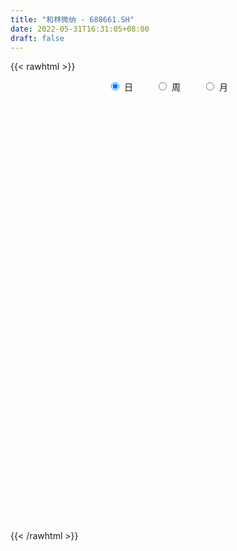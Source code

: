 ```yaml
---
title: "和林微纳 - 688661.SH"
date: 2022-05-31T16:31:05+08:00
draft: false
---
```

{{< rawhtml >}}
    <div style="text-align: center">
        <label style="padding: 1rem;"><input style="margin-right: .5rem" type="radio" name="period" value="D" checked onclick="period_change(this)">日</label>
        <label style="padding: 1rem;"><input style="margin-right: .5rem" type="radio" name="period" value="W" onclick="period_change(this)">周</label>
        <label style="padding: 1rem;"><input style="margin-right: .5rem" type="radio" name="period" value="M" onclick="period_change(this)">月</label>
    </div>
    <div id="chart" style="height: 700px;"></div> 
    <script type="text/javascript">
        const D_v = [27410.52,20296.3,18745.24,17252.03,20916.04,22933.06,27423.66,20398.67,21753.83,23076.95,25914.1,20630.65,20273.46,26854.78,24746.14,17639.19,22264.25,25615.29,15593.69,31923.79,24363.17,19616.09,24057.08,22765.02,22369.25,22153.66,15943.2,14688.75,27762.22,33319.38,40421.91,34020.47,28035.51,18455.55,18714.28,19906.95,20935.52,23185.2,12422.5,11318.49,15512.79,12452.29,10370.46,19313.33,24177.61,18744.53,15389.04,19640.11,18340.4,16602.8,17771.93,12533.28,14035.92,10076.13,10248.06,15770.33,23159.72,16336.56,14472.18,19977.75,25167.2,48638.39,26566.34,22414.53,12048.1,12148.65,15581.83,13369.69,17674.89,12174.58,11005.64,10639.23,16961.77,9377.84,5593.59,5819.68,8913.59,5800.6,10702.58,11535.65,16400.11,6999.43,7806.28,8528.56,7853.38,7366.31,7934.83,8312.37,6590.18,5896.29,5413.22,13417.22,8416.14,5312.63,3412.49,8969.13,3672.0,4875.77,6120.8,5169.66,5522.36,4207.78,5322.52,3693.04,3012.9,3761.66,6888.74,11689.88,7373.01,16903.75,13355.78,8164.9,6663.71,11834.45,19547.9,15590.09,19898.54,10986.09,8226.05,6437.66,10636.82,9295.18,12593.3,8194.16,16724.74,9251.44,7074.21,4964.16,5911.54,5891.63,7596.82,8311.89,6806.18,5359.7,4984.83,11393.19,7036.4,4306.55,3342.08,11136.7,3617.72,11206.24,6175.63,5347.99,6939.64,3753.7,4614.67,4053.38,5469.2,3312.48,3022.09,5172.18,5990.23,3660.65,8123.91,7369.57,7201.29,7752.84,6386.58,4235.05,5501.43,5740.6,4773.0,5219.25,5840.86,5385.49,6819.16,4153.45,9105.71,3858.04,5206.43,14359.89,12204.21,8268.15,6526.95,7793.3,7782.7,6321.14,3586.78,7336.58,4612.4,7709.35,4701.42,3806.15,3976.07,9363.32,8257.83,6037.22,5623.37,5121.77,7566.83,8253.29,4527.44,7654.74,15297.22,10158.46,6289.46,4676.43,6767.03,8104.07,6799.61,11235.14,6246.86,6647.0,7056.49,5600.05,4174.14,4534.05,3951.94,4884.52,4757.63,4310.21,3150.01,6210.75,4788.98,5500.14,6873.85,6374.53,6283.13,8438.5,4655.27,6437.48,3949.43,3059.79,3321.16,4859.57,7225.6,6592.91,9583.77,8065.67,13705.79,11368.32,8070.78,5845.95,6546.23,7939.01,5078.96,3769.53,4457.53,3294.14,4130.97,7048.55,6907.75,9280.99,8500.88,8837.2,5625.95,14913.79,12102.75,21421.52]
const D_histogram = [0.0,0.0422536752,-0.036364963,-0.0620379432,0.1764818342,0.2672203505,0.0314548142,0.1146375129,0.3943725192,0.1795306754,-0.3256040507,-0.6231418306,-0.599947369,-0.9329625001,-1.2518751298,-1.3151354439,-1.3608201238,-1.0585871577,-0.8692289915,-0.0269581844,0.501236055,0.6661319246,0.7452919798,0.8248291923,0.4371197568,0.1760778291,0.0487463314,-0.0273472259,0.9256580947,1.2009348932,1.6680174016,2.1241461893,1.9733804324,1.8414213586,1.5642604048,1.5214195071,1.4790324817,0.7875019442,0.2070844199,-0.126029179,-0.3665492247,-0.6321711795,-0.6444031602,-0.2084874905,0.451219019,0.7876015676,0.7384139979,0.3954279497,-0.3917420994,-0.2057008597,-0.259138465,-0.3854222902,-0.8718072212,-0.9744017101,-1.1028076028,-0.9288417414,-0.2081247478,0.2833140583,0.3167884015,0.7286009199,1.3839624055,0.4722198214,-0.4786770866,-1.3084966911,-1.776066709,-1.8882926509,-1.5630860907,-1.3161708735,-0.7854999833,-0.4501921026,-0.2564124652,-0.3250337078,-0.6200593258,-0.7674253534,-0.9156537597,-0.8348921877,-0.4702768948,-0.0461618904,0.5414693247,0.8176465698,1.4061931256,1.5416497589,1.3244233586,1.4556850486,1.1683564728,0.8059105812,0.3491601496,-0.149230507,-0.5904369955,-1.0161525839,-1.3324062722,-1.7731657984,-1.7377271947,-1.781722608,-1.6160057423,-1.7512042167,-1.6473174474,-1.4344010172,-1.0947580232,-0.9119251164,-0.7559858979,-0.5924158655,-0.514620468,-0.4183660353,-0.1644073318,0.0088184523,-0.0518806966,0.1897522447,0.4165202627,1.2504722384,1.7853058566,2.149149099,2.3042067072,2.5258558115,3.0262569983,3.0818247683,3.6174922008,3.5567424574,3.3129257697,2.7670715855,2.4234885423,2.4274863202,1.6897926805,1.2397599439,1.6308716889,1.823665236,1.6897911563,1.2975177952,0.8726230487,0.565603801,0.2279712225,0.1957465348,-0.1904670048,-0.6453117827,-1.095139692,-1.9071081814,-2.0027905763,-2.0824370474,-2.213182812,-2.3141849193,-2.259099188,-1.9940827832,-1.9786289069,-2.1746086614,-2.272623984,-2.2635705996,-2.0583689824,-2.0367637279,-2.0301418509,-2.0027532278,-1.7748949293,-1.5429128364,-1.3207746907,-1.0629357773,-1.0917659193,-1.2798610894,-1.0689486988,-1.1285050422,-1.1290596784,-1.2383749167,-1.1964717851,-1.2259046045,-1.2010261466,-1.0112637619,-0.8362728672,-0.7705986162,-0.842666556,-0.8274658309,-0.632116201,-0.5447569447,-0.2885440332,-0.3887190366,-0.2118723477,0.0477617232,0.1025355883,0.5074403,0.7022675966,0.6380859255,0.5346815226,0.836973686,0.9301428006,1.2046346025,1.2669741379,1.2198475609,1.1056953037,1.3885521509,1.2091494975,1.0698584084,0.9776112322,0.8051004661,0.6261025431,0.271724749,-0.0288030168,-0.4312619519,-1.0535354834,-1.4604189003,-1.5826549806,-1.5638109414,-1.5732649514,-1.5181018819,-1.2508001272,-0.729139858,-0.4404843863,-0.1750214177,-0.0764857772,0.1826040532,0.27014729,0.2493861279,0.2950810592,0.2360716285,0.3778513618,0.3802711746,0.4136564461,0.2964784891,0.1964431568,0.1270990869,-0.0926214808,-0.0925041962,-0.2674879577,-0.2691080114,-0.2390157257,-0.0019641547,0.1042985423,0.1612910834,0.1234455334,0.0247008999,-0.2579589981,-0.5559040496,-0.422979533,-0.3649786702,-0.2557747212,-0.0495539459,0.1992024497,0.3706188931,0.6726616979,1.0245337978,1.2362474111,1.3270510659,1.3623657777,1.3828336212,1.3770074868,1.4999247135,1.5105169337,1.555198009,1.3045664288,1.0462060274,0.7328955573,0.4362733525,0.2565635357,0.4691219104]
const D_fast = [0.0,0.052817094,-0.034892785,-0.076075251,0.206564985,0.3641085889,0.1362067562,0.248048833,0.6263769692,0.4564177942,-0.1301179445,-0.5834411821,-0.7102335627,-1.2764893188,-1.908370731,-2.300414906,-2.6863046169,-2.6487184402,-2.6766675219,-1.8411362609,-1.1876330078,-0.856204157,-0.5907211069,-0.3049765963,-0.5834060926,-0.8004285631,-0.9155734779,-0.9985038416,0.1859160026,0.7614265245,1.6455133832,2.6326787183,2.9752580695,3.3036543353,3.4175584827,3.7550724617,4.0824435568,3.5877885053,3.059142086,2.6945211923,2.3623638404,1.9386990908,1.7653663201,2.1491601171,2.9216713813,3.4549543218,3.5903702516,3.3462411909,2.4611356169,2.5957516417,2.4775294202,2.2548900224,1.5505532861,1.2043583697,0.8002505763,0.7420060023,1.4106918089,1.9729591297,2.0856305733,2.6795933217,3.6809454086,2.8872577798,1.8166916002,0.659747823,-0.2518388723,-0.8361379768,-0.9017029393,-0.9838304406,-0.6495345462,-0.4267746911,-0.29709817,-0.4469778395,-0.897018289,-1.236240655,-1.6133825012,-1.7413439761,-1.4942979069,-1.0817233751,-0.3587248288,0.1218640588,1.061958896,1.582827969,1.6967074084,2.1918903605,2.1966509029,2.0356826566,1.6662222624,1.1305239791,0.5417082417,-0.1380454927,-0.787400749,-1.6714517248,-2.0704449197,-2.5598709851,-2.798155555,-3.3711550835,-3.6790976761,-3.8247815002,-3.758828012,-3.8039763843,-3.8370336403,-3.8215675743,-3.8724272938,-3.8807643699,-3.6679074993,-3.4924771022,-3.5661464252,-3.2770754227,-2.946177339,-1.7996073037,-0.8184472214,0.0826832958,0.8137925808,1.666905638,2.9238710743,3.7498950365,5.1899355192,6.01837139,6.6027861448,6.748699857,7.0109889494,7.6218583073,7.3066128377,7.1665200871,7.9653497544,8.6140596104,8.9026333198,8.8347394075,8.6280004232,8.4623821258,8.1817423529,8.1984542989,7.7646240081,7.1484512845,6.4248384523,5.1360929175,4.5397128785,3.9394571455,3.2554156779,2.5758673408,2.0661782751,1.8326739841,1.3534706337,0.6138387138,-0.0523326048,-0.6091718703,-0.9185624986,-1.4061481761,-1.9070617619,-2.3803614457,-2.5962268796,-2.7499729958,-2.8580285227,-2.8659235536,-3.1676951755,-3.6757556179,-3.732080402,-4.073763006,-4.3565825618,-4.7754915293,-5.032706344,-5.3686153145,-5.6439933933,-5.707046949,-5.7411242711,-5.8680996742,-6.150834253,-6.3424999856,-6.3051794059,-6.3540093859,-6.1699324826,-6.3672872451,-6.2434086432,-5.9718341415,-5.8914263793,-5.3596615926,-4.9892673969,-4.8939275866,-4.8636616088,-4.3521260239,-4.0264212092,-3.4507707566,-3.0716876868,-2.8138523736,-2.6515808048,-2.0215859199,-1.8987011989,-1.770527686,-1.618372054,-1.5896077036,-1.6120799908,-1.8985265977,-2.2062551177,-2.7165295409,-3.6021869431,-4.3741750852,-4.8920749106,-5.2641836067,-5.6669538546,-5.9913162556,-6.0367145327,-5.697339228,-5.5188048528,-5.2970972386,-5.2176830424,-4.9129421988,-4.7578621395,-4.7162767696,-4.5968115735,-4.5968030971,-4.3605605234,-4.2630729169,-4.1262735338,-4.1693318686,-4.2202564117,-4.2578257099,-4.5007016477,-4.5237104122,-4.7655661631,-4.8344632196,-4.8641248654,-4.627564333,-4.4952270004,-4.3979116885,-4.4048958552,-4.4974652637,-4.8446149113,-5.2815359752,-5.2543563418,-5.2876001465,-5.2423398778,-5.048507589,-4.749950581,-4.4858794143,-4.015671185,-3.4076656357,-2.8868901696,-2.4643237483,-2.0884175921,-1.7222413433,-1.383815606,-0.8859172009,-0.4976957473,-0.0642151698,0.0112948573,0.0144859628,-0.115600618,-0.3031544848,-0.4187234176,-0.0888845653]
const D_slow = [0.0,0.0105634188,0.0014721781,-0.0140373078,0.0300831508,0.0968882384,0.104751942,0.1334113202,0.23200445,0.2768871188,0.1954861062,0.0397006485,-0.1102861937,-0.3435268187,-0.6564956012,-0.9852794622,-1.3254844931,-1.5901312825,-1.8074385304,-1.8141780765,-1.6888690628,-1.5223360816,-1.3360130867,-1.1298057886,-1.0205258494,-0.9765063921,-0.9643198093,-0.9711566158,-0.7397420921,-0.4395083688,-0.0225040184,0.5085325289,1.001877637,1.4622329767,1.8532980779,2.2336529547,2.6034110751,2.8002865611,2.8520576661,2.8205503713,2.7289130652,2.5708702703,2.4097694802,2.3576476076,2.4704523624,2.6673527542,2.8519562537,2.9508132412,2.8528777163,2.8014525014,2.7366678851,2.6403123126,2.4223605073,2.1787600798,1.9030581791,1.6708477437,1.6188165568,1.6896450713,1.7688421717,1.9509924017,2.2969830031,2.4150379584,2.2953686868,1.968244514,1.5242278368,1.052154674,0.6613831514,0.332340433,0.1359654372,0.0234174115,-0.0406857048,-0.1219441317,-0.2769589632,-0.4688153016,-0.6977287415,-0.9064517884,-1.0240210121,-1.0355614847,-0.9001941535,-0.6957825111,-0.3442342297,0.0411782101,0.3722840497,0.7362053119,1.0282944301,1.2297720754,1.3170621128,1.2797544861,1.1321452372,0.8781070912,0.5450055232,0.1017140736,-0.3327177251,-0.7781483771,-1.1821498127,-1.6199508668,-2.0317802287,-2.390380483,-2.6640699888,-2.8920512679,-3.0810477424,-3.2291517087,-3.3578068258,-3.4623983346,-3.5035001675,-3.5012955544,-3.5142657286,-3.4668276674,-3.3626976017,-3.0500795421,-2.603753078,-2.0664658032,-1.4904141264,-0.8589501735,-0.102385924,0.6680702681,1.5724433183,2.4616289327,3.2898603751,3.9816282715,4.5875004071,5.1943719871,5.6168201572,5.9267601432,6.3344780654,6.7903943744,7.2128421635,7.5372216123,7.7553773745,7.8967783247,7.9537711304,8.0027077641,7.9550910129,7.7937630672,7.5199781442,7.0432010989,6.5425034548,6.0218941929,5.4685984899,4.8900522601,4.3252774631,3.8267567673,3.3320995406,2.7884473752,2.2202913792,1.6543987293,1.1398064837,0.6306155517,0.123080089,-0.3776082179,-0.8213319502,-1.2070601593,-1.537253832,-1.8029877763,-2.0759292562,-2.3958945285,-2.6631317032,-2.9452579638,-3.2275228834,-3.5371166126,-3.8362345589,-4.14271071,-4.4429672466,-4.6957831871,-4.9048514039,-5.097501058,-5.308167697,-5.5150341547,-5.6730632049,-5.8092524411,-5.8813884494,-5.9785682086,-6.0315362955,-6.0195958647,-5.9939619676,-5.8671018926,-5.6915349935,-5.5320135121,-5.3983431314,-5.1890997099,-4.9565640098,-4.6554053592,-4.3386618247,-4.0336999345,-3.7572761085,-3.4101380708,-3.1078506964,-2.8403860943,-2.5959832863,-2.3947081697,-2.238182534,-2.1702513467,-2.1774521009,-2.2852675889,-2.5486514598,-2.9137561848,-3.30941993,-3.7003726653,-4.0936889032,-4.4732143737,-4.7859144055,-4.96819937,-5.0783204666,-5.122075821,-5.1411972653,-5.095546252,-5.0280094295,-4.9656628975,-4.8918926327,-4.8328747256,-4.7384118851,-4.6433440915,-4.5399299799,-4.4658103577,-4.4166995685,-4.3849247968,-4.408080167,-4.431206216,-4.4980782054,-4.5653552082,-4.6251091397,-4.6256001783,-4.5995255428,-4.5592027719,-4.5283413886,-4.5221661636,-4.5866559131,-4.7256319255,-4.8313768088,-4.9226214763,-4.9865651566,-4.9989536431,-4.9491530307,-4.8564983074,-4.6883328829,-4.4321994335,-4.1231375807,-3.7913748142,-3.4507833698,-3.1050749645,-2.7608230928,-2.3858419144,-2.008212681,-1.6194131787,-1.2932715715,-1.0317200647,-0.8484961753,-0.7394278372,-0.6752869533,-0.5580064757]
const D_data = [['2021-05-20', 78.4091, 83.9921, 77.1047, 86.4229],['2021-05-21', 84.1107, 84.6542, 82.3123, 87.8261],['2021-05-24', 84.0909, 83.0435, 77.7964, 85.2668],['2021-05-25', 83.087, 83.3837, 81.1087, 84.7586],['2021-05-26', 82.6715, 87.3204, 80.2284, 87.5282],['2021-05-27', 86.5984, 86.5489, 86.0939, 92.4639],['2021-05-28', 85.8763, 82.1967, 80.4163, 88.9624],['2021-05-31', 82.3946, 85.8565, 81.1384, 86.6478],['2021-06-01', 85.1641, 89.5361, 85.1641, 90.9802],['2021-06-02', 89.5163, 83.7793, 82.4242, 91.8704],['2021-06-03', 84.9465, 78.1611, 77.0533, 86.5984],['2021-06-04', 77.2511, 78.2204, 76.5389, 80.9109],['2021-06-07', 80.1196, 80.9999, 79.3777, 84.4421],['2021-06-08', 80.3174, 75.0453, 74.4222, 81.9791],['2021-06-09', 74.3332, 72.5033, 71.2372, 76.4598],['2021-06-10', 72.8989, 73.5221, 72.2065, 74.9761],['2021-06-11', 73.4034, 72.2065, 69.7535, 73.5715],['2021-06-15', 72.3945, 76.0839, 72.3945, 78.9326],['2021-06-16', 75.8663, 74.986, 74.3035, 78.804],['2021-06-17', 74.7783, 85.3521, 74.7783, 85.8565],['2021-06-18', 84.4816, 85.0751, 83.087, 87.3798],['2021-06-21', 83.1859, 82.6418, 81.6725, 86.5489],['2021-06-22', 83.3639, 82.5924, 77.983, 84.6201],['2021-06-23', 82.0978, 83.4826, 81.1384, 87.538],['2021-06-24', 82.9089, 77.1423, 76.163, 82.9683],['2021-06-25', 77.5379, 77.073, 73.3935, 79.1205],['2021-06-28', 76.163, 77.6467, 76.163, 79.7833],['2021-06-29', 77.805, 77.6072, 74.7882, 78.9326],['2021-06-30', 80.1196, 93.1266, 80.1196, 93.1266],['2021-07-01', 93.1761, 88.7349, 87.5875, 93.552],['2021-07-02', 90.5945, 94.274, 89.2393, 101.6628],['2021-07-05', 97.9239, 98.2009, 91.0, 99.9022],['2021-07-06', 99.9022, 93.1761, 90.7725, 100.5847],['2021-07-07', 90.0307, 94.3532, 88.092, 95.3917],['2021-07-08', 94.7191, 93.0277, 90.8912, 96.915],['2021-07-09', 93.4728, 96.6282, 91.0791, 96.8458],['2021-07-12', 96.9348, 97.9536, 93.0376, 99.0317],['2021-07-13', 96.8359, 89.1207, 88.2107, 97.4788],['2021-07-14', 89.9911, 87.8645, 86.9545, 91.0],['2021-07-15', 88.2403, 88.9228, 87.8941, 92.4837],['2021-07-16', 90.0109, 88.725, 88.1315, 93.8091],['2021-07-19', 87.9139, 87.0138, 82.9782, 88.3096],['2021-07-20', 86.3511, 89.2789, 83.6607, 89.5163],['2021-07-21', 89.2393, 96.0446, 88.6162, 97.5876],['2021-07-22', 95.9457, 102.2662, 95.0752, 104.2543],['2021-07-23', 101.8804, 101.7815, 99.1109, 105.2237],['2021-07-26', 101.8804, 98.735, 94.9664, 104.0565],['2021-07-27', 99.556, 94.8576, 93.9773, 104.8478],['2021-07-28', 93.4036, 86.6379, 85.0751, 94.6499],['2021-07-29', 88.5272, 97.37, 88.5272, 97.9536],['2021-07-30', 95.9555, 94.9367, 92.6617, 99.5065],['2021-08-02', 95.1543, 93.6608, 90.179, 95.7379],['2021-08-03', 93.6608, 87.3402, 86.6577, 95.2335],['2021-08-04', 88.4283, 90.1395, 87.0534, 91.178],['2021-08-05', 91.0, 88.6459, 87.1721, 91.0],['2021-08-06', 89.3976, 91.999, 87.8348, 96.4402],['2021-08-09', 90.0702, 101.0595, 90.0702, 103.8587],['2021-08-10', 101.3958, 101.742, 99.5065, 105.7084],['2021-08-11', 102.3552, 97.914, 96.9348, 102.7509],['2021-08-12', 100.0901, 104.5511, 98.2009, 106.4502],['2021-08-13', 103.8587, 111.653, 101.8903, 112.7609],['2021-08-16', 89.3185, 92.3947, 89.3185, 96.4402],['2021-08-17', 90.0307, 87.182, 85.7576, 91.999],['2021-08-18', 87.5677, 83.4529, 81.2867, 88.5272],['2021-08-19', 83.087, 83.4826, 81.9791, 85.8268],['2021-08-20', 82.5924, 85.0751, 81.6033, 87.538],['2021-08-23', 85.0751, 89.8724, 83.087, 91.6133],['2021-08-24', 91.5737, 89.358, 88.0326, 91.999],['2021-08-25', 89.0217, 94.2147, 88.2898, 95.6687],['2021-08-26', 94.3136, 93.6311, 93.3343, 96.4402],['2021-08-27', 93.6014, 93.0079, 91.0, 94.9664],['2021-08-30', 93.0079, 89.813, 89.635, 94.462],['2021-08-31', 92.8002, 85.5796, 81.7813, 92.8002],['2021-09-01', 84.0761, 85.6191, 83.5815, 87.449],['2021-09-02', 84.2541, 84.0464, 82.7902, 86.4203],['2021-09-03', 83.3837, 85.9159, 83.3837, 88.1315],['2021-09-06', 85.7972, 90.0208, 84.5707, 91.4946],['2021-09-07', 89.5163, 92.5529, 89.0217, 93.7597],['2021-09-08', 92.1375, 97.4096, 92.1375, 98.8042],['2021-09-09', 96.4501, 96.282, 95.3621, 99.3977],['2021-09-10', 97.9239, 103.3641, 96.9348, 105.5007],['2021-09-13', 104.1258, 100.8122, 99.0911, 104.1258],['2021-09-14', 98.2998, 97.3502, 96.9348, 104.3038],['2021-09-15', 99.9022, 102.6816, 95.1445, 103.6708],['2021-09-16', 102.6816, 98.191, 96.8754, 103.651],['2021-09-17', 99.2889, 96.4402, 94.8477, 99.6549],['2021-09-22', 94.8378, 93.6805, 93.275, 97.6568],['2021-09-23', 93.9674, 90.8318, 89.0118, 96.6479],['2021-09-24', 91.0692, 88.8734, 88.7349, 93.4629],['2021-09-27', 88.8734, 86.2126, 84.2541, 90.0109],['2021-09-28', 85.2927, 84.7289, 84.3234, 88.547],['2021-09-29', 84.6399, 79.9118, 79.0216, 84.6399],['2021-09-30', 80.1393, 83.354, 77.3599, 83.9079],['2021-10-08', 84.4618, 80.8416, 80.1196, 86.45],['2021-10-11', 80.8416, 82.2957, 80.1196, 82.7408],['2021-10-12', 81.4549, 77.0533, 75.1739, 81.6033],['2021-10-13', 75.7674, 78.3391, 75.7674, 78.9722],['2021-10-14', 78.1809, 79.0117, 77.3995, 80.9801],['2021-10-15', 78.2105, 80.7229, 77.5478, 81.8505],['2021-10-18', 80.1295, 78.9722, 77.7259, 80.5251],['2021-10-19', 78.8337, 78.4578, 78.2007, 80.8614],['2021-10-20', 79.1205, 78.4282, 76.6576, 79.9217],['2021-10-21', 78.1413, 77.0928, 75.6685, 79.1403],['2021-10-22', 76.9445, 76.9346, 75.7377, 79.4272],['2021-10-25', 77.6467, 79.1304, 76.6774, 79.1304],['2021-10-26', 80.0602, 78.715, 78.26, 81.1087],['2021-10-27', 79.4766, 75.5696, 75.0453, 79.902],['2021-10-28', 78.2402, 79.4074, 76.9543, 84.0761],['2021-10-29', 80.08, 80.2482, 78.6359, 82.3946],['2021-11-01', 80.2976, 90.9505, 80.2778, 92.909],['2021-11-02', 89.2492, 91.732, 89.2393, 93.8784],['2021-11-03', 89.8922, 93.275, 89.2196, 95.3621],['2021-11-04', 93.275, 93.6014, 92.5628, 95.006],['2021-11-05', 93.0079, 97.2315, 93.0079, 100.8913],['2021-11-08', 96.4897, 104.8478, 94.8378, 105.0555],['2021-11-09', 103.8587, 103.2751, 102.6816, 109.4967],['2021-11-10', 101.8211, 113.75, 101.8211, 115.6096],['2021-11-11', 113.572, 110.7332, 109.022, 113.572],['2021-11-12', 109.9023, 110.7826, 105.8963, 111.2574],['2021-11-15', 111.4552, 107.8152, 107.2712, 112.1179],['2021-11-16', 107.8152, 110.6342, 107.8152, 116.4899],['2021-11-17', 111.9399, 116.7174, 109.7935, 117.7164],['2021-11-18', 118.2011, 107.8548, 107.6866, 118.2011],['2021-11-19', 108.468, 110.2386, 107.291, 113.7104],['2021-11-22', 107.7064, 122.6522, 107.38, 126.7175],['2021-11-23', 123.1072, 124.0765, 121.7026, 127.1033],['2021-11-24', 124.0765, 122.5533, 120.6739, 128.1517],['2021-11-25', 122.3554, 120.1398, 118.2308, 122.4247],['2021-11-26', 118.3099, 119.4771, 117.7065, 125.0162],['2021-11-29', 116.757, 120.664, 114.9271, 122.6423],['2021-11-30', 123.1467, 119.9815, 117.212, 123.3545],['2021-12-01', 118.2604, 124.1161, 118.1615, 126.1141],['2021-12-02', 122.6522, 119.6848, 117.479, 126.0251],['2021-12-03', 122.6324, 117.3307, 116.7174, 123.3643],['2021-12-06', 116.1338, 115.3326, 114.1852, 120.298],['2021-12-07', 116.658, 107.202, 105.9062, 118.5572],['2021-12-08', 106.8261, 113.117, 106.8261, 114.1358],['2021-12-09', 113.117, 112.0982, 111.5838, 115.1842],['2021-12-10', 105.9161, 109.9814, 105.9161, 113.6214],['2021-12-13', 108.8142, 108.6461, 104.8478, 110.1891],['2021-12-14', 107.9438, 109.2989, 106.836, 109.7935],['2021-12-15', 111.2772, 111.6728, 106.9745, 115.115],['2021-12-16', 113.7599, 108.2208, 107.8251, 115.8964],['2021-12-17', 107.8053, 103.8488, 103.3641, 108.7846],['2021-12-20', 102.6915, 102.8498, 100.2583, 106.3315],['2021-12-21', 99.0911, 102.4047, 99.0911, 104.8478],['2021-12-22', 102.4146, 103.9082, 101.2078, 104.7192],['2021-12-23', 104.7687, 100.7034, 100.6143, 104.7687],['2021-12-24', 101.7123, 99.012, 98.5174, 103.6708],['2021-12-27', 98.913, 97.7261, 96.9348, 100.2088],['2021-12-28', 97.7261, 99.3285, 97.0139, 100.1791],['2021-12-29', 99.3878, 99.1504, 96.3215, 100.1099],['2021-12-30', 98.4284, 98.913, 97.8646, 101.1386],['2021-12-31', 98.9229, 99.467, 97.1128, 100.1198],['2022-01-04', 99.5659, 95.3522, 93.9773, 100.6935],['2022-01-05', 93.9674, 91.4946, 90.0109, 96.5292],['2022-01-06', 91.3858, 95.2533, 91.0, 96.7963],['2022-01-07', 95.1543, 90.9901, 90.0208, 96.9348],['2022-01-10', 90.9802, 90.2186, 88.1711, 91.8309],['2022-01-11', 89.0217, 87.1226, 86.9545, 91.2077],['2022-01-12', 87.1226, 87.3303, 86.173, 89.6943],['2022-01-13', 87.5875, 84.9267, 84.6003, 87.5875],['2022-01-14', 85.5598, 84.0068, 83.3639, 86.4005],['2022-01-17', 84.3432, 85.1147, 84.0761, 86.4797],['2022-01-18', 85.5598, 84.4915, 84.0662, 87.9238],['2022-01-19', 84.8674, 82.4143, 81.2867, 85.7873],['2022-01-20', 82.6418, 79.2788, 78.2699, 82.7803],['2022-01-21', 79.6349, 78.7743, 76.9543, 80.6141],['2022-01-24', 78.1512, 80.2185, 77.0632, 83.1562],['2022-01-25', 80.5152, 78.3391, 78.171, 81.6428],['2022-01-26', 78.4183, 80.2185, 78.0523, 81.9],['2022-01-27', 79.4568, 75.0552, 74.5705, 80.8812],['2022-01-28', 76.0641, 77.6368, 75.0651, 80.08],['2022-02-07', 79.1304, 78.9326, 76.8752, 81.079],['2022-02-08', 78.6952, 76.4202, 75.4805, 78.8238],['2022-02-09', 77.1522, 81.4549, 76.5785, 82.1374],['2022-02-10', 81.0889, 80.1097, 78.8832, 81.9],['2022-02-11', 79.803, 76.9543, 76.6675, 81.7318],['2022-02-14', 75.4113, 75.6982, 73.0572, 78.1413],['2022-02-15', 77.1324, 81.1186, 76.5785, 81.5835],['2022-02-16', 81.1087, 79.5558, 78.8733, 82.0879],['2022-02-17', 79.1304, 82.9979, 79.1304, 85.4609],['2022-02-18', 82.9782, 81.6033, 81.1087, 83.2254],['2022-02-21', 81.6033, 80.6735, 79.8228, 82.3649],['2022-02-22', 79.0909, 79.7734, 77.2709, 80.1196],['2022-02-23', 81.9791, 85.6983, 80.3767, 86.4599],['2022-02-24', 86.5489, 80.7625, 79.2293, 87.0138],['2022-02-25', 83.087, 80.8911, 80.6042, 83.5617],['2022-02-28', 79.4568, 81.2867, 78.9524, 81.9692],['2022-03-01', 81.7615, 79.9217, 79.1601, 83.0771],['2022-03-02', 79.9217, 79.1304, 76.7367, 79.9217],['2022-03-03', 79.8228, 75.53, 75.352, 80.169],['2022-03-04', 74.62, 74.2145, 73.8683, 77.5379],['2022-03-07', 74.0661, 70.525, 70.525, 74.0661],['2022-03-08', 71.158, 64.0462, 63.423, 72.2065],['2022-03-09', 65.4804, 62.5526, 60.3666, 65.4804],['2022-03-10', 64.7089, 63.0175, 62.9779, 66.1135],['2022-03-11', 61.3162, 62.7405, 60.8612, 63.3637],['2022-03-14', 62.3152, 60.5941, 59.3478, 63.2945],['2022-03-15', 62.7801, 59.6742, 59.4665, 64.2737],['2022-03-16', 61.9888, 61.4349, 58.7346, 62.4834],['2022-03-17', 62.424, 65.2727, 62.424, 68.9424],['2022-03-18', 65.0947, 63.3637, 63.0867, 65.0947],['2022-03-21', 63.4132, 63.6011, 61.8404, 65.5793],['2022-03-22', 63.2747, 61.6624, 61.2964, 64.244],['2022-03-23', 61.8305, 63.9572, 60.8414, 64.9067],['2022-03-24', 63.9572, 62.2064, 61.9789, 63.9572],['2022-03-25', 61.5833, 60.5249, 60.4655, 63.6209],['2022-03-28', 59.3379, 60.9403, 58.7642, 61.5041],['2022-03-29', 62.0976, 59.1104, 58.7445, 62.3152],['2022-03-30', 60.1292, 61.4151, 59.8226, 62.0778],['2022-03-31', 61.3261, 59.694, 59.3973, 61.6723],['2022-04-01', 59.694, 59.8424, 58.8533, 60.8315],['2022-04-06', 59.8622, 57.3696, 56.9937, 62.0185],['2022-04-07', 57.3696, 56.5585, 56.4991, 58.4378],['2022-04-08', 56.8354, 55.9848, 54.511, 57.7059],['2022-04-11', 56.2716, 52.7009, 52.1568, 56.2716],['2022-04-12', 52.7404, 54.1549, 51.7315, 54.4022],['2022-04-13', 54.1549, 50.7028, 50.6039, 54.1549],['2022-04-14', 51.1578, 51.5337, 49.3082, 52.5228],['2022-04-15', 50.9402, 51.1479, 49.5357, 51.6326],['2022-04-18', 50.7721, 53.7098, 49.6543, 54.0857],['2022-04-19', 53.779, 52.3843, 51.9986, 55.2726],['2022-04-20', 52.2657, 51.6623, 51.1974, 53.0372],['2022-04-21', 50.782, 49.9907, 49.7533, 52.6415],['2022-04-22', 50.4457, 48.2696, 48.2696, 50.7523],['2022-04-25', 46.4496, 44.1845, 44.0954, 47.6662],['2022-04-26', 44.1845, 41.4248, 40.8511, 45.1043],['2022-04-27', 41.4248, 45.3022, 41.0192, 46.4891],['2022-04-28', 46.0935, 43.8679, 43.2646, 46.7364],['2022-04-29', 42.3348, 44.0064, 40.9005, 44.2933],['2022-05-05', 44.1647, 45.2428, 43.9767, 47.0925],['2022-05-06', 44.2042, 46.3605, 43.5217, 46.7463],['2022-05-09', 46.36, 46.06, 45.82, 48.07],['2022-05-10', 45.3, 48.72, 44.53, 48.95],['2022-05-11', 48.72, 51.15, 48.1, 52.7],['2022-05-12', 50.59, 51.22, 50.01, 52.0],['2022-05-13', 51.7, 50.99, 50.8, 52.32],['2022-05-16', 51.88, 51.2, 50.95, 53.3],['2022-05-17', 51.0, 51.8, 50.23, 52.08],['2022-05-18', 51.8, 52.2, 51.02, 53.38],['2022-05-19', 50.5, 54.92, 50.5, 55.75],['2022-05-20', 55.67, 54.77, 53.38, 55.67],['2022-05-23', 54.83, 56.32, 54.14, 57.49],['2022-05-24', 56.5, 53.0, 53.0, 56.92],['2022-05-25', 53.0, 52.3, 51.03, 53.95],['2022-05-26', 52.01, 50.64, 50.09, 52.54],['2022-05-27', 51.04, 49.55, 48.39, 52.79],['2022-05-30', 49.61, 49.9, 48.58, 51.0],['2022-05-31', 50.51, 55.11, 48.8, 56.28]]
const W_v = [441456.61,212066.37,203345.83,177931.64,134135.93,52400.51,157058.22,123369.39,107270.03,111774.2,111777.82,97495.94,110961.1,132135.46,119132.76,83374.5,85058.22,87744.28,62663.72,99113.41,121816.01,69806.63,48392.11,53352.53,38553.96,22837.38,33142.87,5312.63,27050.19,23915.36,32726.19,56922.59,74248.67,47157.12,43926.09,33966.22,31063.05,37484.28,24830.59,21157.63,30447.61,26636.66,27418.21,44734.28,36692.24,27946.53,31440.59,31092.7,44076.31,39152.71,28011.73,21054.31,16499.87,32625.28,21627.43,45173.74,19439.1,29179.68,25838.94,47158.81,33524.27]
const W_histogram = [0.0,0.2850352137,0.3963866408,0.9565328011,1.8837277527,2.6664677891,3.2730870499,3.8940239327,3.8918127216,3.3933437767,2.4721916756,2.5338006882,1.8704613209,2.3916515027,2.6750210584,2.1337743337,2.4367829327,1.9774618069,1.3092405097,1.9838793884,0.5098978108,-0.0322988028,-0.9208218299,-0.4116407256,-0.6075301363,-1.2747189318,-2.0687682848,-2.7040911418,-3.0476991196,-3.417692341,-3.323811387,-2.0641605237,-0.3541909922,0.6496810477,1.7811757698,2.202729713,1.8201505858,1.027110319,0.0987273797,-0.5283330633,-1.502467672,-2.5443334077,-3.4565043618,-3.9703562247,-4.1695261522,-3.8112716542,-3.4558672183,-3.4936374877,-4.0740582191,-4.1828744879,-4.2017970225,-4.0161971817,-3.9056098671,-3.9014310839,-3.8302807383,-3.8005348316,-3.3673369403,-2.5510865561,-1.5859341474,-1.1487920282,-0.3749394961]
const W_fast = [0.0,0.3562940171,0.5667421044,1.366021465,2.7641483548,4.2135053385,5.6383963617,7.2328392276,8.2035811969,8.5534481963,8.250344014,8.9454031987,8.7496791617,9.8687822191,10.8209070394,10.8131038982,11.7253082303,11.7603525562,11.4194413864,12.5900501123,11.2435429873,10.6932716731,9.5745431884,9.9808141114,9.6330421666,8.6471736382,7.335932214,6.0245865716,4.9190538139,3.6946375072,2.9575656145,3.7011763468,5.3225981303,6.4888904321,8.0656790966,9.0379154681,9.1103739874,8.5741113003,7.6704102059,6.9112664972,5.5615149704,3.8835658828,2.1072688383,0.6008279192,-0.6407235464,-1.2352869619,-1.7438493306,-2.6550289719,-4.2539642581,-5.4084991489,-6.4778709391,-7.2963203937,-8.162135546,-9.1333145337,-10.0197343726,-10.9401221739,-11.3487585176,-11.1702797724,-10.6016109006,-10.4516667885,-9.7715491304]
const W_slow = [0.0,0.0712588034,0.1703554636,0.4094886639,0.8804206021,1.5470375493,2.3653093118,3.338815295,4.3117684754,5.1601044196,5.7781523385,6.4116025105,6.8792178407,7.4771307164,8.145885981,8.6793295645,9.2885252976,9.7828907493,10.1102008768,10.6061707239,10.7336451766,10.7255704759,10.4953650184,10.392454837,10.2405723029,9.92189257,9.4047004988,8.7286777133,7.9667529334,7.1123298482,6.2813770015,5.7653368705,5.6767891225,5.8392093844,6.2845033268,6.8351857551,7.2902234015,7.5470009813,7.5716828262,7.4395995604,7.0639826424,6.4278992905,5.5637732,4.5711841439,3.5288026058,2.5759846923,1.7120178877,0.8386085158,-0.179906039,-1.225624661,-2.2760739166,-3.280123212,-4.2565256788,-5.2318834498,-6.1894536343,-7.1395873423,-7.9814215773,-8.6191932163,-9.0156767532,-9.3028747602,-9.3966096343]
const W_data = [['2021-04-02', 36.3439, 47.2332, 31.8182, 49.9012],['2021-04-09', 48.1818, 51.6996, 42.915, 51.6996],['2021-04-16', 52.1443, 50.8893, 46.9466, 56.5217],['2021-04-23', 51.166, 58.9229, 49.3577, 61.917],['2021-04-30', 58.5277, 68.7945, 56.5119, 71.0968],['2021-05-07', 67.7964, 73.6265, 67.6976, 77.8656],['2021-05-14', 73.7154, 77.8557, 68.6759, 86.9565],['2021-05-21', 76.1166, 84.6542, 73.1225, 87.8261],['2021-05-28', 84.0909, 82.1967, 77.7964, 92.4639],['2021-06-04', 82.3946, 78.2204, 76.5389, 91.8704],['2021-06-11', 80.1196, 72.2065, 69.7535, 84.4421],['2021-06-18', 72.3945, 85.0751, 72.3945, 87.3798],['2021-06-25', 83.1859, 77.073, 73.3935, 87.538],['2021-07-02', 76.163, 94.274, 74.7882, 101.6628],['2021-07-09', 97.9239, 96.6282, 88.092, 100.5847],['2021-07-16', 96.9348, 88.725, 86.9545, 99.0317],['2021-07-23', 87.9139, 101.7815, 82.9782, 105.2237],['2021-07-30', 101.8804, 94.9367, 85.0751, 104.8478],['2021-08-06', 95.1543, 91.999, 86.6577, 96.4402],['2021-08-13', 90.0702, 111.653, 90.0702, 112.7609],['2021-08-20', 89.3185, 85.0751, 81.2867, 96.4402],['2021-08-27', 85.0751, 93.0079, 83.087, 96.4402],['2021-09-03', 93.0079, 85.9159, 81.7813, 94.462],['2021-09-10', 85.7972, 103.3641, 84.5707, 105.5007],['2021-09-17', 104.1258, 96.4402, 94.8477, 104.3038],['2021-09-24', 94.8378, 88.8734, 88.7349, 97.6568],['2021-09-30', 88.8734, 83.354, 77.3599, 90.0109],['2021-10-08', 84.4618, 80.8416, 80.1196, 86.45],['2021-10-15', 80.8416, 80.7229, 75.1739, 82.7408],['2021-10-22', 80.1295, 76.9346, 75.6685, 80.8614],['2021-10-29', 77.6467, 80.2482, 75.0453, 84.0761],['2021-11-05', 80.2976, 97.2315, 80.2778, 100.8913],['2021-11-12', 96.4897, 110.7826, 94.8378, 115.6096],['2021-11-19', 111.4552, 110.2386, 107.2712, 118.2011],['2021-11-26', 107.7064, 119.4771, 107.38, 128.1517],['2021-12-03', 116.757, 117.3307, 114.9271, 126.1141],['2021-12-10', 116.1338, 109.9814, 105.9062, 120.298],['2021-12-17', 108.8142, 103.8488, 103.3641, 115.8964],['2021-12-24', 102.6915, 99.012, 98.5174, 106.3315],['2021-12-31', 98.913, 99.467, 96.3215, 101.1386],['2022-01-07', 99.5659, 90.9901, 90.0109, 100.6935],['2022-01-14', 90.9802, 84.0068, 83.3639, 91.8309],['2022-01-21', 84.3432, 78.7743, 76.9543, 87.9238],['2022-01-28', 78.1512, 77.6368, 74.5705, 83.1562],['2022-02-11', 79.1304, 76.9543, 75.4805, 82.1374],['2022-02-18', 75.4113, 81.6033, 73.0572, 85.4609],['2022-02-25', 81.6033, 80.8911, 77.2709, 87.0138],['2022-03-04', 79.4568, 74.2145, 73.8683, 83.0771],['2022-03-11', 74.0661, 62.7405, 60.3666, 74.0661],['2022-03-18', 62.3152, 63.3637, 58.7346, 68.9424],['2022-03-25', 63.4132, 60.5249, 60.4655, 65.5793],['2022-04-01', 59.3379, 59.8424, 58.7445, 62.3152],['2022-04-08', 59.8622, 55.9848, 54.511, 62.0185],['2022-04-15', 56.2716, 51.1479, 49.3082, 56.2716],['2022-04-22', 50.7721, 48.2696, 48.2696, 55.2726],['2022-04-29', 46.4496, 44.0064, 40.8511, 47.6662],['2022-05-06', 44.1647, 46.3605, 43.5217, 47.0925],['2022-05-13', 46.36, 50.99, 44.53, 52.7],['2022-05-20', 51.88, 54.77, 50.23, 55.75],['2022-05-27', 54.83, 49.55, 48.39, 57.49],['2022-06-02', 49.61, 55.11, 48.58, 56.28]]
const M_v = [319103.55,849832.8300000001,460496.8199999999,470004.5600000001,449051.05,381000.7700000001,168677.85,89004.37,235742.92,135013.32,129236.76,101702.73,154614.38,119076.33,155140.8]
const M_histogram = [0.0,1.6156207407,3.6287416659,5.1523100618,5.9289808424,5.4706183398,4.7048360454,3.7196169737,5.3739195155,4.7387797,2.6071913097,1.2695374689,-1.114188846,-3.6492251012,-4.4281395891]
const M_fast = [0.0,2.0195259259,4.9398322676,7.751478179,10.0103941702,10.9196862525,11.3301129694,11.2747981411,14.2725805618,14.8221356713,13.3423451084,12.3220756348,9.6598021084,6.2124595779,4.3265101927]
const M_slow = [0.0,0.4039051852,1.3110906017,2.5991681171,4.0814133277,5.4490679127,6.625276924,7.5551811674,8.8986610463,10.0833559713,10.7351537987,11.0525381659,10.7739909544,9.8616846791,8.7546497818]
const M_data = [['2021-03-31', 36.3439, 43.4783, 31.8182, 46.1067],['2021-04-30', 42.4901, 68.7945, 40.5632, 71.0968],['2021-05-31', 67.7964, 85.8565, 67.6976, 92.4639],['2021-06-30', 85.1641, 93.1266, 69.7535, 93.1266],['2021-07-30', 93.1761, 94.9367, 82.9782, 105.2237],['2021-08-31', 95.1543, 85.5796, 81.2867, 112.7609],['2021-09-30', 84.0761, 83.354, 77.3599, 105.5007],['2021-10-29', 84.4618, 80.2482, 75.0453, 86.45],['2021-11-30', 80.2976, 119.9815, 80.2778, 128.1517],['2021-12-31', 118.2604, 99.467, 96.3215, 126.1141],['2022-01-28', 99.5659, 77.6368, 74.5705, 100.6935],['2022-02-28', 79.1304, 81.2867, 73.0572, 87.0138],['2022-03-31', 81.7615, 59.694, 58.7346, 83.0771],['2022-04-29', 59.694, 44.0064, 40.8511, 62.0185],['2022-05-31', 44.1647, 55.11, 43.5217, 57.49]]
        const D_a = [null,null,null,null,null,92.4639,null,null,null,null,null,null,null,null,null,null,69.7535,null,null,null,null,null,null,87.538,null,null,null,74.7882,null,null,null,null,null,null,null,null,99.0317,null,null,null,null,82.9782,null,null,null,105.2237,null,null,null,null,null,null,86.6577,null,null,null,null,null,null,null,112.7609,null,null,null,null,null,null,null,null,null,null,null,81.7813,null,null,null,null,null,null,null,105.5007,null,null,null,null,null,null,null,null,null,null,null,null,null,null,75.1739,null,null,null,null,null,null,null,null,null,null,null,null,null,null,null,null,null,null,null,null,null,null,null,null,null,null,null,null,null,null,128.1517,null,null,null,null,null,null,null,null,null,null,null,null,null,null,null,null,null,null,null,null,null,null,null,null,null,null,null,null,null,null,null,null,null,null,null,null,null,null,null,null,null,null,null,null,null,null,null,null,null,null,null,73.0572,null,null,null,null,null,null,null,87.0138,null,null,null,null,null,null,null,null,null,null,null,null,null,58.7346,null,null,null,null,null,null,null,null,null,62.0778,null,null,null,null,null,null,null,null,null,null,null,null,null,null,null,null,40.8511,null,null,null,null,null,null,null,null,null,null,null,null,null,null,null,57.49,null,null,null,null,null,null]
const W_a = [null,null,null,null,null,null,null,null,null,null,null,null,null,null,null,null,null,null,null,112.7609,null,null,null,null,null,null,null,null,null,null,75.0453,null,null,null,128.1517,null,null,null,null,null,null,null,null,null,null,null,null,null,null,null,null,null,null,null,null,40.8511,null,null,null,null,null]
const M_a = [null,null,null,null,null,null,null,null,128.1517,null,null,null,null,null,null]
        const D_b = [[{ coord: ['2021-05-27', 87.538] }, { coord: ['2022-02-24', 74.7882] }]]
const W_b = [[{ coord: ['2021-08-13', 112.7609] }, { coord: ['2022-04-29', 75.0453] }]]
const M_b = []
    </script>
{{< /rawhtml >}}